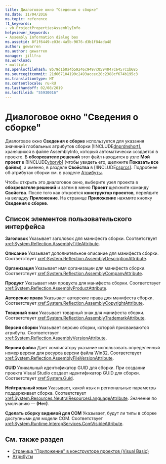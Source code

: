 ```yaml
---
title: Диалоговое окно "Сведения о сборке"
ms.date: 11/04/2016
ms.topic: reference
f1_keywords:
- vb.ProjectPropertiesAssemblyInfo
helpviewer_keywords:
- Assembly Information dialog box
ms.assetid: 8f1f6449-e03d-4a5b-9076-d3b1f84ada48
author: gewarren
ms.author: gewarren
manager: jillfra
ms.workload:
- multiple
ms.openlocfilehash: 8b79d1b0a4b59246c9497c0594047c6457c1b685
ms.sourcegitcommit: 21d667104199c2493accec20c2388cf674b195c3
ms.translationtype: HT
ms.contentlocale: ru-RU
ms.lasthandoff: 02/08/2019
ms.locfileid: "55930016"
---
```

# <a name="assembly-information-dialog-box"></a>Диалоговое окно "Сведения о сборке"
Диалоговое окно **Сведения о сборке** используется для указания значений глобальных атрибутов сборки [!INCLUDE[dnprdnshort](../../code-quality/includes/dnprdnshort_md.md)], хранящихся в файле AssemblyInfo, который автоматически создается в проекте. В **обозревателе решений** этот файл находится в узле **Мой проект** в [!INCLUDE[vbprvb](../../code-quality/includes/vbprvb_md.md)] (чтобы увидеть его, щелкните **Показать все файлы**), а именно, в разделе **Свойства** в [!INCLUDE[csprcs](../../data-tools/includes/csprcs_md.md)]. Подробнее об атрибутах сборки см. в разделе [Атрибуты](https://msdn.microsoft.com/Library/ae334cee-d96c-4243-a5e3-06dd7fcaf205).

 Чтобы открыть это диалоговое окно, выберите узел проекта в **обозревателе решений** и затем в меню **Проект** щелкните команду **Свойства**. После того как откроется **конструктор проектов**, перейдите на вкладку **Приложение**. На странице **Приложение** нажмите кнопку **Сведения о сборке**.

## <a name="uielement-list"></a>Список элементов пользовательского интерфейса
 **Заголовок** Указывает заголовок для манифеста сборки. Соответствует <xref:System.Reflection.AssemblyTitleAttribute>.

 **Описание** Указывает дополнительное описание для манифеста сборки. Соответствует <xref:System.Reflection.AssemblyDescriptionAttribute>.

 **Организация** Указывает имя организации для манифеста сборки. Соответствует <xref:System.Reflection.AssemblyCompanyAttribute>.

 **Продукт** Указывает имя продукта для манифеста сборки. Соответствует <xref:System.Reflection.AssemblyProductAttribute>.

 **Авторские права** Указывает авторские права для манифеста сборки. Соответствует <xref:System.Reflection.AssemblyCopyrightAttribute>.

 **Товарный знак** Указывает товарный знак для манифеста сборки. Соответствует <xref:System.Reflection.AssemblyTrademarkAttribute>.

 **Версия сборки** Указывает версию сборки, которой присваиваются атрибуты. Соответствует <xref:System.Reflection.AssemblyVersionAttribute>.

 **Версия файла** Дает компилятору указание использовать определенный номер версии для ресурса версии файла Win32. Соответствует <xref:System.Reflection.AssemblyFileVersionAttribute>.

 **GUID** Уникальный идентификатор GUID для сборки. При создании проекта Visual Studio создает идентификатор GUID для сборки. Соответствует <xref:System.Guid>.

 **Нейтральный язык** Указывает, какой язык и региональные параметры поддерживает сборка. Соответствует <xref:System.Resources.NeutralResourcesLanguageAttribute>. Значение по умолчанию — **(Нет)**.

 **Сделать сборку видимой для COM** Указывает, будут ли типы в сборке доступными для модели COM. Соответствует <xref:System.Runtime.InteropServices.ComVisibleAttribute>.

## <a name="see-also"></a>См. также раздел

- [Страница "Приложение" в конструкторе проектов (Visual Basic)](../../ide/reference/application-page-project-designer-visual-basic.md)
- [Атрибуты](https://msdn.microsoft.com/Library/ae334cee-d96c-4243-a5e3-06dd7fcaf205)